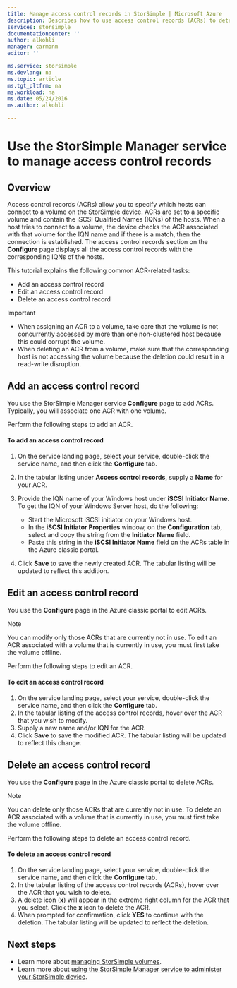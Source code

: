 ```yaml
---
title: Manage access control records in StorSimple | Microsoft Azure
description: Describes how to use access control records (ACRs) to determine which hosts can connect to a volume on the StorSimple device.
services: storsimple
documentationcenter: ''
author: alkohli
manager: carmonm
editor: ''

ms.service: storsimple
ms.devlang: na
ms.topic: article
ms.tgt_pltfrm: na
ms.workload: na
ms.date: 05/24/2016
ms.author: alkohli

---
```

# Use the StorSimple Manager service to manage access control records
## Overview
Access control records (ACRs) allow you to specify which hosts can connect to a volume on the StorSimple device. ACRs are set to a specific volume and contain the iSCSI Qualified Names (IQNs) of the hosts. When a host tries to connect to a volume, the device checks the ACR associated with that volume for the IQN name and if there is a match, then the connection is established. The access control records section on the **Configure** page displays all the access control records with the corresponding IQNs of the hosts.

This tutorial explains the following common ACR-related tasks:

* Add an access control record 
* Edit an access control record 
* Delete an access control record 

> [!IMPORTANT]
> 
> * When assigning an ACR to a volume, take care that the volume is not concurrently accessed by more than one non-clustered host because this could corrupt the volume. 
> * When deleting an ACR from a volume, make sure that the corresponding host is not accessing the volume because the deletion could result in a read-write disruption.
> 
> 

## Add an access control record
You use the StorSimple Manager service **Configure** page to add ACRs. Typically, you will associate one ACR with one volume.

Perform the following steps to add an ACR.

#### To add an access control record
1. On the service landing page, select your service, double-click the service name, and then click the **Configure** tab.
2. In the tabular listing under **Access control records**, supply a **Name** for your ACR.
3. Provide the IQN name of your Windows host under **iSCSI Initiator Name**. To get the IQN of your Windows Server host, do the following:
   
   * Start the Microsoft iSCSI initiator on your Windows host.
   * In the **iSCSI Initiator Properties** window, on the **Configuration** tab, select and copy the string from the **Initiator Name** field.
   * Paste this string in the **iSCSI Initiator Name** field on the ACRs table in the Azure classic portal.
4. Click **Save** to save the newly created ACR. The tabular listing will be updated to reflect this addition.

## Edit an access control record
You use the **Configure** page in the Azure classic portal to edit ACRs. 

> [!NOTE]
> You can modify only those ACRs that are currently not in use. To edit an ACR associated with a volume that is currently in use, you must first take the volume offline.
> 
> 

Perform the following steps to edit an ACR.

#### To edit an access control record
1. On the service landing page, select your service, double-click the service name, and then click the **Configure** tab.
2. In the tabular listing of the access control records, hover over the ACR that you wish to modify.
3. Supply a new name and/or IQN for the ACR.
4. Click **Save** to save the modified ACR. The tabular listing will be updated to reflect this change.

## Delete an access control record
You use the **Configure** page in the Azure classic portal to delete ACRs. 

> [!NOTE]
> You can delete only those ACRs that are currently not in use. To delete an ACR associated with a volume that is currently in use, you must first take the volume offline.
> 
> 

Perform the following steps to delete an access control record.

#### To delete an access control record
1. On the service landing page, select your service, double-click the service name, and then click the **Configure** tab.
2. In the tabular listing of the access control records (ACRs), hover over the ACR that you wish to delete.
3. A delete icon (**x**) will appear in the extreme right column for the ACR that you select. Click the **x** icon to delete the ACR.
4. When prompted for confirmation, click **YES** to continue with the deletion. The tabular listing will be updated to reflect the deletion.

## Next steps
* Learn more about [managing StorSimple volumes](storsimple-manage-volumes.md).
* Learn more about [using the StorSimple Manager service to administer your StorSimple device](storsimple-manager-service-administration.md).

